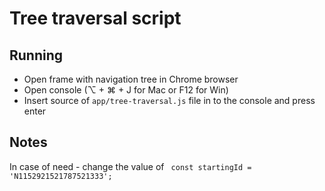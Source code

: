 # Tree traversal script
## Running
- Open frame with navigation tree in Chrome browser
- Open console (⌥ + ⌘ + J for Mac or F12 for Win)
- Insert source of ```app/tree-traversal.js``` file in to the console and press enter
## Notes
In case of need - change the value of ``` const startingId = 'N1152921521787521333';```
